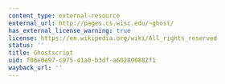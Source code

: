 ```yaml
---
content_type: external-resource
external_url: http://pages.cs.wisc.edu/~ghost/
has_external_license_warning: true
license: https://en.wikipedia.org/wiki/All_rights_reserved
status: ''
title: Ghostscript
uid: f06e0e97-c975-41a0-b3df-a602800882f1
wayback_url: ''
---
```

